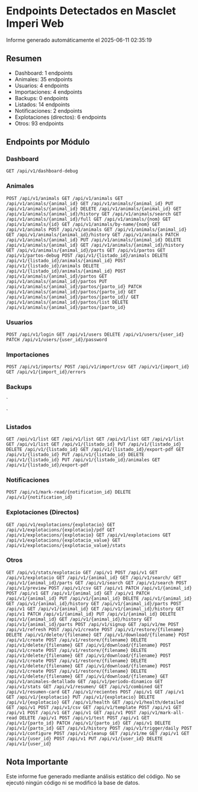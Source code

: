 # Endpoints Detectados en Masclet Imperi Web

Informe generado automáticamente el 2025-06-11 02:35:19

## Resumen

- Dashboard: 1 endpoints
- Animales: 35 endpoints
- Usuarios: 4 endpoints
- Importaciones: 4 endpoints
- Backups: 0 endpoints
- Listados: 14 endpoints
- Notificaciones: 2 endpoints
- Explotaciones (directos): 6 endpoints
- Otros: 93 endpoints

## Endpoints por Módulo

### Dashboard

`
GET /api/v1/dashboard-debug
`

### Animales

`
POST /api/v1/animals
GET /api/v1/animals
GET /api/v1/animals/{animal_id}
GET /api/v1/animals/{animal_id}
PUT /api/v1/animals/{animal_id}
DELETE /api/v1/animals/{animal_id}
GET /api/v1/animals/{animal_id}/history
GET /api/v1/animals/search
GET /api/v1/animals/{animal_id}/full
GET /api/v1/animals/{nom}
GET /api/v1/animals/{id}
GET /api/v1/animals/by-name/{nom}
GET /api/v1/animals
POST /api/v1/animals
GET /api/v1/animals/{animal_id}
GET /api/v1/animals/{animal_id}/history
GET /api/v1/animals
PATCH /api/v1/animals/{animal_id}
PUT /api/v1/animals/{animal_id}
DELETE /api/v1/animals/{animal_id}
GET /api/v1/animals/{animal_id}/history
GET /api/v1/animals/{animal_id}/parts
GET /api/v1/partos
GET /api/v1/partos-debug
POST /api/v1/{listado_id}/animals
DELETE /api/v1/{listado_id}/animals/{animal_id}
POST /api/v1/{listado_id}/animals
DELETE /api/v1/{listado_id}/animals/{animal_id}
POST /api/v1/animals/{animal_id}/partos
GET /api/v1/animals/{animal_id}/partos
PUT /api/v1/animals/{animal_id}/partos/{parto_id}
PATCH /api/v1/animals/{animal_id}/partos/{parto_id}
GET /api/v1/animals/{animal_id}/partos/{parto_id}/
GET /api/v1/animals/{animal_id}/partos/list
DELETE /api/v1/animals/{animal_id}/partos/{parto_id}
`

### Usuarios

`
POST /api/v1/login
GET /api/v1/users
DELETE /api/v1/users/{user_id}
PATCH /api/v1/users/{user_id}/password
`

### Importaciones

`
POST /api/v1/imports/
POST /api/v1/import/csv
GET /api/v1/{import_id}
GET /api/v1/{import_id}/errors
`

### Backups

`

`

### Listados

`
GET /api/v1/list
GET /api/v1/list
GET /api/v1/list
GET /api/v1/list
GET /api/v1/list
GET /api/v1/{listado_id}
PUT /api/v1/{listado_id}
DELETE /api/v1/{listado_id}
GET /api/v1/{listado_id}/export-pdf
GET /api/v1/{listado_id}
PUT /api/v1/{listado_id}
DELETE /api/v1/{listado_id}
PUT /api/v1/{listado_id}/animales
GET /api/v1/{listado_id}/export-pdf
`

### Notificaciones

`
POST /api/v1/mark-read/{notification_id}
DELETE /api/v1/{notification_id}
`

### Explotaciones (Directos)

`
GET /api/v1/explotacions/{explotacio}
GET /api/v1/explotacions/{explotacio}/pdf
GET /api/v1/explotacions/{explotacio}
GET /api/v1/explotacions
GET /api/v1/explotacions/{explotacio_value}
GET /api/v1/explotacions/{explotacio_value}/stats
`

### Otros

`
GET /api/v1/stats/explotacio
GET /api/v1
POST /api/v1
GET /api/v1/explotacio
GET /api/v1/{animal_id}
GET /api/v1/search/
GET /api/v1/{animal_id}/parts
GET /api/v1/search
GET /api/v1/search
POST /api/v1/preview
POST /api/v1/csv
GET /api/v1
PATCH /api/v1/{animal_id}
POST /api/v1
GET /api/v1/{animal_id}
GET /api/v1
PATCH /api/v1/{animal_id}
PUT /api/v1/{animal_id}
DELETE /api/v1/{animal_id}
GET /api/v1/{animal_id}/history
GET /api/v1/{animal_id}/parts
POST /api/v1
GET /api/v1/{animal_id}
GET /api/v1/{animal_id}/history
GET /api/v1
PATCH /api/v1/{animal_id}
PUT /api/v1/{animal_id}
DELETE /api/v1/{animal_id}
GET /api/v1/{animal_id}/history
GET /api/v1/{animal_id}/parts
POST /api/v1/signup
GET /api/v1/me
POST /api/v1/refresh
POST /api/v1/create
POST /api/v1/restore/{filename}
DELETE /api/v1/delete/{filename}
GET /api/v1/download/{filename}
POST /api/v1/create
POST /api/v1/restore/{filename}
DELETE /api/v1/delete/{filename}
GET /api/v1/download/{filename}
POST /api/v1/create
POST /api/v1/restore/{filename}
DELETE /api/v1/delete/{filename}
GET /api/v1/download/{filename}
POST /api/v1/create
POST /api/v1/restore/{filename}
DELETE /api/v1/delete/{filename}
GET /api/v1/download/{filename}
POST /api/v1/create
POST /api/v1/restore/{filename}
DELETE /api/v1/delete/{filename}
GET /api/v1/download/{filename}
GET /api/v1/animales-detallado
GET /api/v1/periodo-dinamico
GET /api/v1/stats
GET /api/v1/resumen/
GET /api/v1/combined
GET /api/v1/resumen-card
GET /api/v1/recientes
POST /api/v1
GET /api/v1
GET /api/v1/{explotacio}
PUT /api/v1/{explotacio}
DELETE /api/v1/{explotacio}
GET /api/v1/health
GET /api/v1/health/detailed
GET /api/v1
POST /api/v1/csv
GET /api/v1/template
POST /api/v1
GET /api/v1
POST /api/v1
GET /api/v1
GET /api/v1
POST /api/v1/mark-all-read
DELETE /api/v1
POST /api/v1/test
POST /api/v1
GET /api/v1/{parto_id}
PATCH /api/v1/{parto_id}
GET /api/v1
DELETE /api/v1/{parto_id}
GET /api/v1/history
POST /api/v1/trigger/daily
POST /api/v1/configure
POST /api/v1/cleanup
GET /api/v1/me
GET /api/v1
GET /api/v1/{user_id}
POST /api/v1
PUT /api/v1/{user_id}
DELETE /api/v1/{user_id}
`

## Nota Importante

Este informe fue generado mediante análisis estático del código. No se ejecutó ningún código ni se modificó la base de datos.
